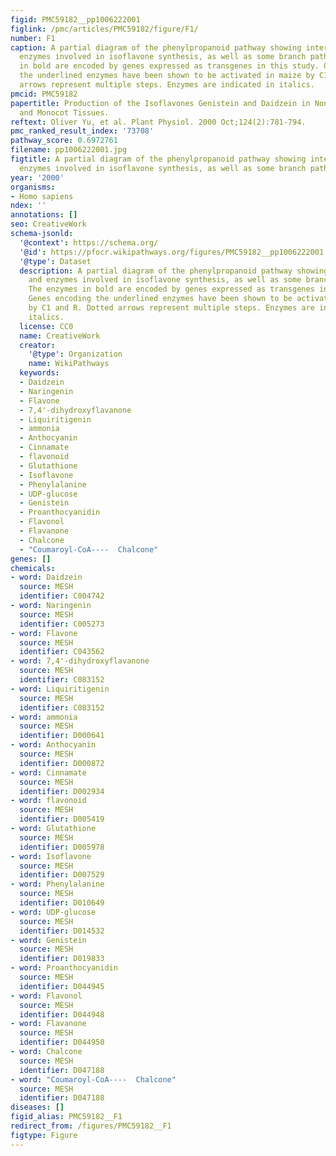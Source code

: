 ```yaml
---
figid: PMC59182__pp1006222001
figlink: /pmc/articles/PMC59182/figure/F1/
number: F1
caption: A partial diagram of the phenylpropanoid pathway showing intermediates and
  enzymes involved in isoflavone synthesis, as well as some branch pathways. The enzymes
  in bold are encoded by genes expressed as transgenes in this study. Genes encoding
  the underlined enzymes have been shown to be activated in maize by C1 and R. Dotted
  arrows represent multiple steps. Enzymes are indicated in italics.
pmcid: PMC59182
papertitle: Production of the Isoflavones Genistein and Daidzein in Non-Legume Dicot
  and Monocot Tissues.
reftext: Oliver Yu, et al. Plant Physiol. 2000 Oct;124(2):781-794.
pmc_ranked_result_index: '73708'
pathway_score: 0.6972761
filename: pp1006222001.jpg
figtitle: A partial diagram of the phenylpropanoid pathway showing intermediates and
  enzymes involved in isoflavone synthesis, as well as some branch pathways
year: '2000'
organisms:
- Homo sapiens
ndex: ''
annotations: []
seo: CreativeWork
schema-jsonld:
  '@context': https://schema.org/
  '@id': https://pfocr.wikipathways.org/figures/PMC59182__pp1006222001.html
  '@type': Dataset
  description: A partial diagram of the phenylpropanoid pathway showing intermediates
    and enzymes involved in isoflavone synthesis, as well as some branch pathways.
    The enzymes in bold are encoded by genes expressed as transgenes in this study.
    Genes encoding the underlined enzymes have been shown to be activated in maize
    by C1 and R. Dotted arrows represent multiple steps. Enzymes are indicated in
    italics.
  license: CC0
  name: CreativeWork
  creator:
    '@type': Organization
    name: WikiPathways
  keywords:
  - Daidzein
  - Naringenin
  - Flavone
  - 7,4'-dihydroxyflavanone
  - Liquiritigenin
  - ammonia
  - Anthocyanin
  - Cinnamate
  - flavonoid
  - Glutathione
  - Isoflavone
  - Phenylalanine
  - UDP-glucose
  - Genistein
  - Proanthocyanidin
  - Flavonol
  - Flavanone
  - Chalcone
  - "Coumaroyl-CoA----  Chalcone"
genes: []
chemicals:
- word: Daidzein
  source: MESH
  identifier: C004742
- word: Naringenin
  source: MESH
  identifier: C005273
- word: Flavone
  source: MESH
  identifier: C043562
- word: 7,4'-dihydroxyflavanone
  source: MESH
  identifier: C083152
- word: Liquiritigenin
  source: MESH
  identifier: C083152
- word: ammonia
  source: MESH
  identifier: D000641
- word: Anthocyanin
  source: MESH
  identifier: D000872
- word: Cinnamate
  source: MESH
  identifier: D002934
- word: flavonoid
  source: MESH
  identifier: D005419
- word: Glutathione
  source: MESH
  identifier: D005978
- word: Isoflavone
  source: MESH
  identifier: D007529
- word: Phenylalanine
  source: MESH
  identifier: D010649
- word: UDP-glucose
  source: MESH
  identifier: D014532
- word: Genistein
  source: MESH
  identifier: D019833
- word: Proanthocyanidin
  source: MESH
  identifier: D044945
- word: Flavonol
  source: MESH
  identifier: D044948
- word: Flavanone
  source: MESH
  identifier: D044950
- word: Chalcone
  source: MESH
  identifier: D047188
- word: "Coumaroyl-CoA----  Chalcone"
  source: MESH
  identifier: D047188
diseases: []
figid_alias: PMC59182__F1
redirect_from: /figures/PMC59182__F1
figtype: Figure
---
```

